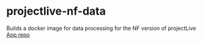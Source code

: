 # projectlive-nf-data
Builds a docker image for data processing for the NF version of projectLive
[App repo](https://github.com/Sage-Bionetworks/projectLive_NF)